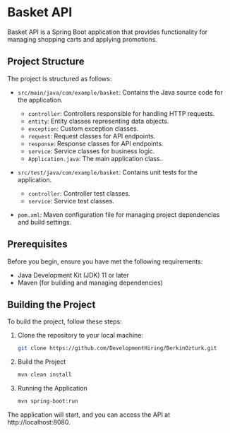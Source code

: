 # Basket API

Basket API is a Spring Boot application that provides functionality for managing shopping carts and applying promotions.

## Project Structure

The project is structured as follows:

- `src/main/java/com/example/basket`: Contains the Java source code for the application.
  - `controller`: Controllers responsible for handling HTTP requests.
  - `entity`: Entity classes representing data objects.
  - `exception`: Custom exception classes.
  - `request`: Request classes for API endpoints.
  - `response`: Response classes for API endpoints.
  - `service`: Service classes for business logic.
  - `Application.java`: The main application class.

- `src/test/java/com/example/basket`: Contains unit tests for the application.
  - `controller`: Controller test classes.
  - `service`: Service test classes.

- `pom.xml`: Maven configuration file for managing project dependencies and build settings.

## Prerequisites

Before you begin, ensure you have met the following requirements:

- Java Development Kit (JDK) 11 or later
- Maven (for building and managing dependencies)

## Building the Project

To build the project, follow these steps:

1. Clone the repository to your local machine:

   ```bash
   git clone https://github.com/DevelopmentHiring/BerkinOzturk.git

2. Build the Project
   
   ```bash
   mvn clean install
   
3. Running the Application
   
   ```bash
   mvn spring-boot:run

The application will start, and you can access the API at http://localhost:8080.


  
   

